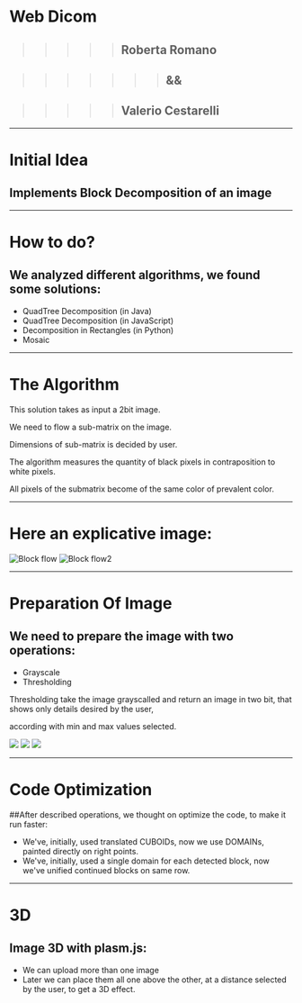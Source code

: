 # Web Dicom
> > > > > ##   Roberta Romano

> > > > > > > ##       &&

> > > > > ##  Valerio Cestarelli

- - -
# Initial Idea

## Implements Block Decomposition of an image

- - -
# How to do?

## We analyzed different algorithms, we found some solutions:
* QuadTree Decomposition (in Java)
* QuadTree Decomposition (in JavaScript)
* Decomposition in Rectangles (in Python)
* Mosaic


- - -
# The Algorithm

This solution takes as input a 2bit image.

We need to flow a sub-matrix on the image.

Dimensions of sub-matrix is decided by user.

The algorithm measures the quantity of black pixels in contraposition to white pixels.

All pixels of the submatrix become of the same color of prevalent color.

- - -
# Here an explicative image:
![Block flow](http://picasion.com/pic71/fac47580c7966c32204d12c0d8b6db5d.gif)
![Block flow2](http://picasion.com/pic71/4a756b8655336e23b19411da134430c0.gif)

- - -
# Preparation Of Image

## We need to prepare the image with two operations:
* Grayscale
* Thresholding

Thresholding take the image grayscalled and return an image in two bit, that shows only details desired by the user,

according with min and max values selected.

![](http://s24.postimg.org/letrqpz1h/Pavlovsk_Railing_of_bridge_Yellow_palace_Winter.jpg)
![](http://s24.postimg.org/fcm508alh/Schermata_del_2013_07_01_18_05_14.png)
![](http://s24.postimg.org/5zl3cqpwl/Pavlovsk_Railing_of_bridge_Yellow_palace_Winter.jpg)

- - - 
# Code Optimization

##After described operations, we thought on optimize the code, to make it run faster:

* We've, initially, used translated CUBOIDs, now we use DOMAINs, painted directly on right points.
* We've, initially, used a single domain for each detected block, now we've unified continued blocks on same row.

- - -
# 3D 

## Image 3D with plasm.js:

* We can upload more than one image
* Later we can place them all one above the other, at a distance selected by the user, to get a 3D effect.

